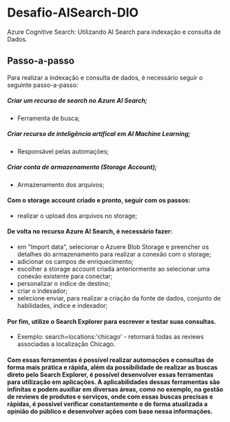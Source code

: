 # Desafio-AISearch-DIO
Azure Cognitive Search: Utilizando AI Search para indexação e consulta de Dados.
## Passo-a-passo

Para realizar a indexação e consulta de dados, é necessário seguir o seguinte passo-a-passo:

##### Criar um recurso de search no Azure AI Search;
- Ferramenta de busca;
##### Criar recurso de inteligência artifical em AI Machine Learning;
- Responsável pelas automações;
##### Criar conta de armazenamento (Storage Account);
- Armazenamento dos arquivos;

#### Com o storage account criado e pronto, seguir com os passos:

- realizar o upload dos arquivos no storage;

#### De volta no recurso Azure AI Search, é necessário fazer:
- em "Import data", selecionar o Azuere Blob Storage e preencher os detalhes do armazenamento para realizar a conexão com o storage;
- adicionar os campos de enriquecimento;
- escolher a storage account criada anteriormente ao selecionar uma conexão existente para conectar;
- personalizar o indice de destino;
- criar o indexador;
- selecione enviar, para realizar a criação da fonte de dados, conjunto de habilidades, indice e indexador;

#### Por fim, utilize o Search Explorer para escrever e testar suas consultas. 
- Exemplo: search=locations:'chicago' - retornará todas as reviews associadas a localização Chicago.

#### Com essas ferramentas é possível realizar automações e consultas de forma mais prática e rápida, além da possibilidade de realizar as buscas direto pelo Search Explorer, é possível desenvolver essas ferramentas para utilização em aplicações. A aplicabilidades dessas ferramentas são infinitas e podem auxiliar em diversas áreas, como no exemplo, na gestão de reviews de produtos e serviços, onde com essas buscas precisas e rápidas, é possivel verificar constantemente e de forma atualizada a opinião do público e desenvolver ações com base nessa informações. 






